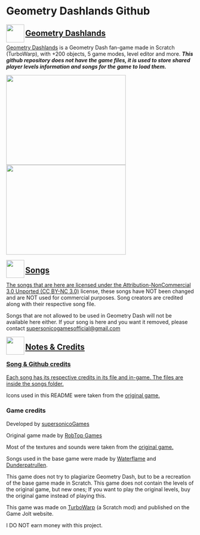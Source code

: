 # Geometry Dashlands Github
<a href="url"><img src="https://github.com/SebasMCYT/gdl/assets/126848249/4514e1f7-b553-4f20-8e10-101eb715fb8f" align="left" height="48" width="48" >
## Geometry Dashlands
[Geometry Dashlands](https://gamejolt.com/games/gdl/785147) is a Geometry Dash fan-game made in Scratch (TurboWarp), with +200 objects, 5 game modes, level editor and more.
***This github repository does not have the game files, it is used to store shared player levels information and songs for the game to load them.***
  
<a href="url"><img src="https://github.com/SebasMCYT/gdl/assets/126848249/0f699004-d2e4-4a54-b1e7-23da4f363cd2" height="240" width="320" ></a>
<a href="url"><img src="https://github.com/SebasMCYT/gdl/assets/126848249/e72c451b-0c70-471a-8ac9-37d0126b6b49" height="240" width="320" ></a>

<a href="url"><img src="https://github.com/SebasMCYT/gdl/assets/126848249/c2eebdd9-5429-444e-a5f7-7a3a72460ea9" align="left" height="48" width="48" >
## Songs
The songs that are here are licensed under the [Attribution-NonCommercial 3.0 Unported (CC BY-NC 3.0)](https://creativecommons.org/licenses/by-nc/3.0/) license, these songs have NOT been changed and are NOT used for commercial purposes. Song creators are credited along with their respective song file.

Songs that are not allowed to be used in Geometry Dash will not be available here either.
If your song is here and you want it removed, please contact supersonicogamesofficial@gmail.com

<a href="url"><img src="https://github.com/SebasMCYT/gdl/assets/126848249/59b1f9bd-7523-424a-8ea4-97d3a9364370" align="left" height="48" width="48" >
## Notes & Credits
### Song & Github credits
Each song has its respective credits in its file and in-game. The files are inside [the songs folder.](https://github.com/SebasMCYT/gdl/tree/main/songs)

Icons used in this README were taken from the [original game.](https://store.steampowered.com/app/322170/Geometry_Dash)
  
### Game credits
Developed by [supersonicoGames](https://github.com/SebasMCYT)

Original game made by [RobTop Games](https://robtopgames.com)
  
Most of the textures and sounds were taken from the [original game.](https://store.steampowered.com/app/322170/Geometry_Dash)

Songs used in the base game were made by [Waterflame](https://www.youtube.com/@WaterflameMusic) and [Dunderpatrullen](https://www.youtube.com/channel/UC52orkO0DOHDVo_jT2o3EAg).

This game does not try to plagiarize Geometry Dash, but to be a recreation of the base game made in Scratch. This game does not contain the levels of the original game, but new ones; If you want to play the original levels, buy the original game instead of playing this.
  
This game was made on [TurboWarp](https://turbowarp.org) (a Scratch mod) and published on the Game Jolt website.
  
I DO NOT earn money with this project.
